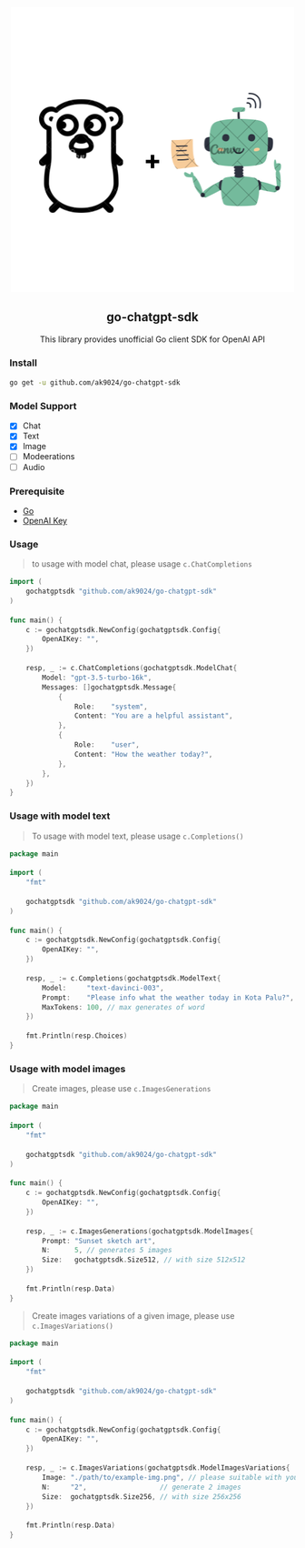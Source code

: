 <div align="center">
    <img src="./assets/logo.png">
    <h2>go-chatgpt-sdk</h2>
    <p>This library provides unofficial Go client SDK for OpenAI API</p>
</div>

### Install

```bash
go get -u github.com/ak9024/go-chatgpt-sdk
```

### Model Support

- [x] Chat
- [x] Text
- [x] Image
- [ ] Modeerations
- [ ] Audio

### Prerequisite

- [Go](https://go.dev/doc/install)
- [OpenAI Key](https://platform.openai.com/account/api-keys)

### Usage

> to usage with model chat, please usage `c.ChatCompletions`

```go
import (
	gochatgptsdk "github.com/ak9024/go-chatgpt-sdk"
)

func main() {
	c := gochatgptsdk.NewConfig(gochatgptsdk.Config{
		OpenAIKey: "",
	})

	resp, _ := c.ChatCompletions(gochatgptsdk.ModelChat{
		Model: "gpt-3.5-turbo-16k",
		Messages: []gochatgptsdk.Message{
			{
				Role:    "system",
				Content: "You are a helpful assistant",
			},
			{
				Role:    "user",
				Content: "How the weather today?",
			},
		},
	})
}
```

### Usage with model text

> To usage with model text, please usage `c.Completions()`

```go
package main

import (
	"fmt"

	gochatgptsdk "github.com/ak9024/go-chatgpt-sdk"
)

func main() {
	c := gochatgptsdk.NewConfig(gochatgptsdk.Config{
		OpenAIKey: "",
	})

	resp, _ := c.Completions(gochatgptsdk.ModelText{
		Model:     "text-davinci-003",
		Prompt:    "Please info what the weather today in Kota Palu?",
		MaxTokens: 100, // max generates of word
	})

	fmt.Println(resp.Choices)
}
```

### Usage with model images

> Create images, please use `c.ImagesGenerations`

```go
package main

import (
	"fmt"

	gochatgptsdk "github.com/ak9024/go-chatgpt-sdk"
)

func main() {
	c := gochatgptsdk.NewConfig(gochatgptsdk.Config{
		OpenAIKey: "",
	})

	resp, _ := c.ImagesGenerations(gochatgptsdk.ModelImages{
		Prompt: "Sunset sketch art",
		N:      5, // generates 5 images
		Size:   gochatgptsdk.Size512, // with size 512x512
	})

	fmt.Println(resp.Data)
}
```

> Create images variations of a given image, please use `c.ImagesVariations()`

```go
package main

import (
	"fmt"

	gochatgptsdk "github.com/ak9024/go-chatgpt-sdk"
)

func main() {
	c := gochatgptsdk.NewConfig(gochatgptsdk.Config{
		OpenAIKey: "",
	})

	resp, _ := c.ImagesVariations(gochatgptsdk.ModelImagesVariations{
		Image: "./path/to/example-img.png", // please suitable with your path image
		N:     "2",                  // generate 2 images
		Size:  gochatgptsdk.Size256, // with size 256x256
	})

	fmt.Println(resp.Data)
}
```
